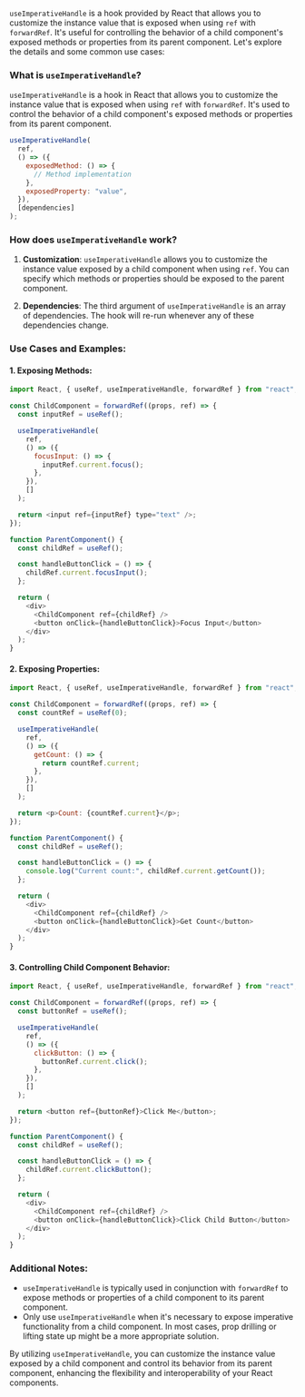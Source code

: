 `useImperativeHandle` is a hook provided by React that allows you to customize the instance value that is exposed when using `ref` with `forwardRef`. It's useful for controlling the behavior of a child component's exposed methods or properties from its parent component. Let's explore the details and some common use cases:

### What is `useImperativeHandle`?

`useImperativeHandle` is a hook in React that allows you to customize the instance value that is exposed when using `ref` with `forwardRef`. It's used to control the behavior of a child component's exposed methods or properties from its parent component.

```javascript
useImperativeHandle(
  ref,
  () => ({
    exposedMethod: () => {
      // Method implementation
    },
    exposedProperty: "value",
  }),
  [dependencies]
);
```

### How does `useImperativeHandle` work?

1. **Customization**: `useImperativeHandle` allows you to customize the instance value exposed by a child component when using `ref`. You can specify which methods or properties should be exposed to the parent component.

2. **Dependencies**: The third argument of `useImperativeHandle` is an array of dependencies. The hook will re-run whenever any of these dependencies change.

### Use Cases and Examples:

#### 1. Exposing Methods:

```javascript
import React, { useRef, useImperativeHandle, forwardRef } from "react";

const ChildComponent = forwardRef((props, ref) => {
  const inputRef = useRef();

  useImperativeHandle(
    ref,
    () => ({
      focusInput: () => {
        inputRef.current.focus();
      },
    }),
    []
  );

  return <input ref={inputRef} type="text" />;
});

function ParentComponent() {
  const childRef = useRef();

  const handleButtonClick = () => {
    childRef.current.focusInput();
  };

  return (
    <div>
      <ChildComponent ref={childRef} />
      <button onClick={handleButtonClick}>Focus Input</button>
    </div>
  );
}
```

#### 2. Exposing Properties:

```javascript
import React, { useRef, useImperativeHandle, forwardRef } from "react";

const ChildComponent = forwardRef((props, ref) => {
  const countRef = useRef(0);

  useImperativeHandle(
    ref,
    () => ({
      getCount: () => {
        return countRef.current;
      },
    }),
    []
  );

  return <p>Count: {countRef.current}</p>;
});

function ParentComponent() {
  const childRef = useRef();

  const handleButtonClick = () => {
    console.log("Current count:", childRef.current.getCount());
  };

  return (
    <div>
      <ChildComponent ref={childRef} />
      <button onClick={handleButtonClick}>Get Count</button>
    </div>
  );
}
```

#### 3. Controlling Child Component Behavior:

```javascript
import React, { useRef, useImperativeHandle, forwardRef } from "react";

const ChildComponent = forwardRef((props, ref) => {
  const buttonRef = useRef();

  useImperativeHandle(
    ref,
    () => ({
      clickButton: () => {
        buttonRef.current.click();
      },
    }),
    []
  );

  return <button ref={buttonRef}>Click Me</button>;
});

function ParentComponent() {
  const childRef = useRef();

  const handleButtonClick = () => {
    childRef.current.clickButton();
  };

  return (
    <div>
      <ChildComponent ref={childRef} />
      <button onClick={handleButtonClick}>Click Child Button</button>
    </div>
  );
}
```

### Additional Notes:

- `useImperativeHandle` is typically used in conjunction with `forwardRef` to expose methods or properties of a child component to its parent component.
- Only use `useImperativeHandle` when it's necessary to expose imperative functionality from a child component. In most cases, prop drilling or lifting state up might be a more appropriate solution.

By utilizing `useImperativeHandle`, you can customize the instance value exposed by a child component and control its behavior from its parent component, enhancing the flexibility and interoperability of your React components.
